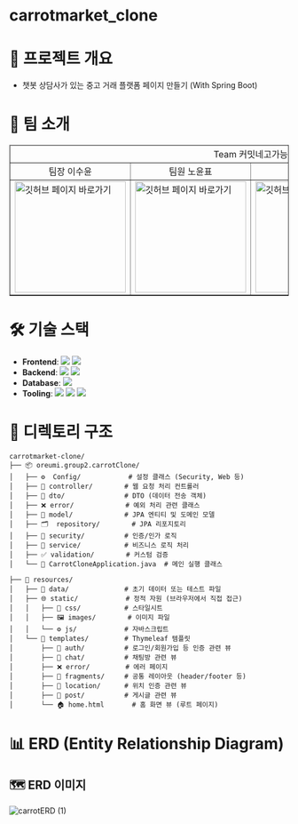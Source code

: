 # carrotmarket_clone

# 📁 프로젝트 개요

- 챗봇 상담사가 있는 중고 거래 플랫폼 페이지 만들기 (With Spring Boot)

# 🤝 팀 소개
<table border= 1px solid>
  <thead>
  <tr><td colspan=4 align="center">Team 커밋네고가능</td></tr>
  </thead>
  <tr align="center">
    <td>팀장 이수윤</td>
    <td>팀원 노윤표</td>
    <td>팀원 최수호</td>
    <td>팀원 허준</td>
  </tr>

  <tr>
    <td><a href=https://github.com/suyunlee><img object-fit=fill src=https://avatars.githubusercontent.com/u/87362279?v=4 width="200" height="200" alt="깃허브 페이지 바로가기"></a></td>
    <td><a href=https://github.com/Nyppp><img object-fit=fill src=https://avatars.githubusercontent.com/u/63279872?v=4 width="200" height="200" alt="깃허브 페이지 바로가기"></a></td>
    <td><a href=https://github.com/Hasegos><img object-fit=fill src=https://avatars.githubusercontent.com/u/93961708?v=4 width="200" height="200" alt="깃허브 페이지 바로가기"></a></td>
    <td><a href=https://github.com/JunHur97><img  object-fit=fill src=https://avatars.githubusercontent.com/u/206972816?v=4 width="200" height="200" alt="깃허브 페이지 바로가기"></a></td>
  </tr>
</table>

# 🛠️ 기술 스택
- **Frontend**: <img src="https://img.shields.io/badge/html5-E34F26?style=for-the-badge&logo=html5&logoColor=white"> <img src="https://img.shields.io/badge/css-1572B6?style=for-the-badge&logo=css3&logoColor=white">
- **Backend**: <img src="https://img.shields.io/badge/java-007396?style=for-the-badge&logo=java&logoColor=white"> <img src="https://img.shields.io/badge/springboot-6DB33F?style=for-the-badge&logo=springboot&logoColor=white">
- **Database**: <img src="https://img.shields.io/badge/postgresql-4169E1?style=for-the-badge&logo=postgresql&logoColor=white">
- **Tooling**: <img src="https://img.shields.io/badge/github-181717?style=for-the-badge&logo=github&logoColor=white"> <img src="https://img.shields.io/badge/Figma-F24E1E?style=for-the-badge&logo=Figma&logoColor=white"> <img src="https://img.shields.io/badge/discord-5865F2?style=for-the-badge&logo=discord&logoColor=white">

# 📁 디렉토리 구조

  ```
carrotmarket-clone/
├── 📦 oreumi.group2.carrotClone/
│   ├── ⚙️  Config/            # 설정 클래스 (Security, Web 등)
│   ├── 🧭 controller/        # 웹 요청 처리 컨트롤러
│   ├── 📨 dto/               # DTO (데이터 전송 객체)
│   ├── ❌ error/             # 예외 처리 관련 클래스
│   ├── 🧩 model/             # JPA 엔티티 및 도메인 모델
│   ├── 🗂️  repository/        # JPA 리포지토리
│   ├── 🔐 security/          # 인증/인가 로직
│   ├── 🧠 service/           # 비즈니스 로직 처리
│   ├── ✅ validation/        # 커스텀 검증
│   └── 🚀 CarrotCloneApplication.java  # 메인 실행 클래스

├── 📁 resources/
│   ├── 📂 data/              # 초기 데이터 또는 테스트 파일
│   ├── 🌐 static/            # 정적 자원 (브라우저에서 직접 접근)
│   │   ├── 🎨 css/           # 스타일시트
│   │   ├── 🖼️ images/        # 이미지 파일
│   │   └── ⚙️ js/            # 자바스크립트
│   └── 📄 templates/         # Thymeleaf 템플릿
│       ├── 🔐 auth/          # 로그인/회원가입 등 인증 관련 뷰
│       ├── 💬 chat/          # 채팅방 관련 뷰
│       ├── ❌ error/         # 에러 페이지
│       ├── 🧩 fragments/     # 공통 레이아웃 (header/footer 등)
│       ├── 📍 location/      # 위치 인증 관련 뷰
│       ├── 📝 post/          # 게시글 관련 뷰
│       └── 🏠 home.html       # 홈 화면 뷰 (루트 페이지)

```


# 📊 ERD (Entity Relationship Diagram)

## 🗺️ ERD 이미지

![carrotERD (1)](https://github.com/user-attachments/assets/fc6c611c-43f2-4f64-a58a-56ccd93c45e8)

